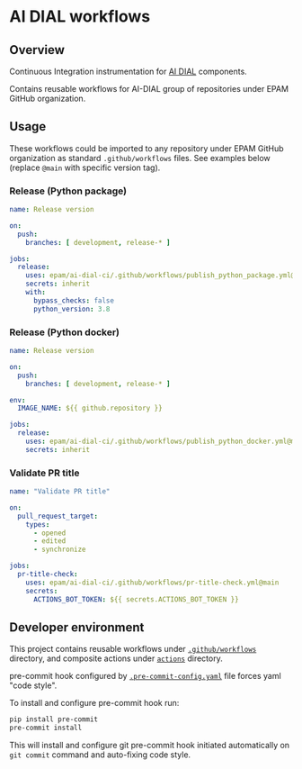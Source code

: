 # AI DIAL workflows

## Overview

Continuous Integration instrumentation for [AI DIAL](https://epam-rail.com) components.

Contains reusable workflows for AI-DIAL group of repositories under EPAM GitHub organization.

## Usage

These workflows could be imported to any repository under EPAM GitHub organization as standard `.github/workflows` files. See examples below (replace `@main` with specific version tag).

### Release (Python package)

```yml
name: Release version

on:
  push:
    branches: [ development, release-* ]

jobs:
  release:
    uses: epam/ai-dial-ci/.github/workflows/publish_python_package.yml@main
    secrets: inherit
    with:
      bypass_checks: false
      python_version: 3.8
```

### Release (Python docker)

```yml
name: Release version

on:
  push:
    branches: [ development, release-* ]

env:
  IMAGE_NAME: ${{ github.repository }}

jobs:
  release:
    uses: epam/ai-dial-ci/.github/workflows/publish_python_docker.yml@main
    secrets: inherit
```

### Validate PR title

```yml
name: "Validate PR title"

on:
  pull_request_target:
    types:
      - opened
      - edited
      - synchronize

jobs:
  pr-title-check:
    uses: epam/ai-dial-ci/.github/workflows/pr-title-check.yml@main
    secrets:
      ACTIONS_BOT_TOKEN: ${{ secrets.ACTIONS_BOT_TOKEN }}
```

## Developer environment

This project contains reusable workflows under [`.github/workflows`](.github/workflows) directory, and composite actions under [`actions`](actions) directory.

pre-commit hook configured by [`.pre-commit-config.yaml`](.pre-commit-config.yaml) file forces yaml "code style".

To install and configure pre-commit hook run:

```bash
pip install pre-commit
pre-commit install
```

This will install and configure git pre-commit hook initiated automatically on `git commit` command and auto-fixing code style.
